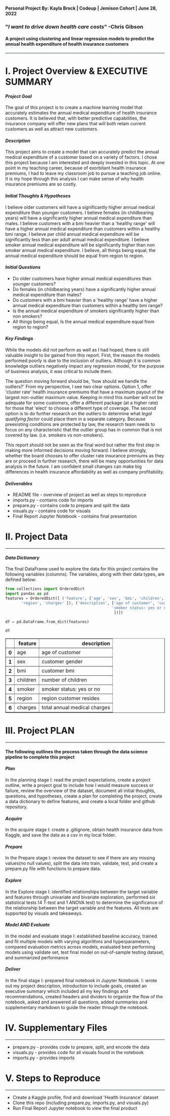 #### Personal Project By: Kayla Brock | Codeup | Jemison Cohort | June 28, 2022

### "_I want to drive down health care costs_" -Chris Gibson

#### A project using clustering and linear regression models to predict the annual health expenditure of health insurance customers

<hr style="border-top: 1px groove LightCyan ; margin-top: 1px; margin-bottom: 1px"></hr>

# I. Project Overview & EXECUTIVE SUMMARY

#### _Project Goal_ 

The goal of this project is to create a machine learning model that accurately estimates the annual medical expenditure of health insurance customers. It is believed that, with better predictive capabilities, the insurance company will offer new plans that will both retain current customers as well as attract new customers.

#### _Description_

This project aims to create a model that can accurately predict the annual medical expenditure of a customer based on a variety of factors. I chose this project because I am interested and deeply invested in this topic. At one point in my teaching career, because of exorbitant health insurance premiums, I had to leave my classroom job to pursue a teaching job online. It is my hope through this analysis I can make sense of why health insurance premiums are so costly. 

#### _Initial Thoughts & Hypotheses_

I believe older customers will have a significantly higher annual medical expenditure than younger customers. I believe females (in childbearing years) will have a significantly higher annual medical expenditure than males. I believe customers with a bmi heavier than a 'healthy range' will have a higher annual medical expenditure than customers within a healthy bmi range. I believe per child annual medical expenditure will be significantly less than per adult annual medical expenditure. I believe smoker annual medical expenditure will be significantly higher than non smoker annual medical expenditure. I believe, all things being equal, the annual medical expenditure should be equal from region to region.

#### _Initial Questions_

- Do older customers have higher annual medical expenditures than younger customers?
- Do females (in childbearing years) have a significantly higher annual medical expenditure than males? 
- Do customers with a bmi heavier than a 'healthy range'  have a higher annual medical expenditure than customers within a healthy bmi range? 
- Is the annual medical expenditure of smokers significantly higher than non smokers?
- All things being equal, Is the annual medical expenditure equal from region to region? 

#### _Key Findings_

While the models did not perform as well as I had hoped, there is still valuable insight to be gained from this report. First, the reason the models performed poorly is due to the inclusion of outliers. Although it is common knowledge outliers negatively impact any regression model, for the purpose of business analysis, it was critical to include them.

The question moving forward should be, 'how should we handle the outliers?' From my perspective, I see two clear options. Option 1, offer 'cluster rate' health insurance premiums that have a maximum payout of the largest non-outlier maximum value. Keeping in mind this number will not be adequate for some customers, offer a different package (at a higher rate) for those that 'elect' to choose a different type of coverage. The second option is to do further research on the outliers to determine what _legal qualifying factor_ could place them in a separate category. Because preexisting conditions are protected by law, the research team needs to focus on any characteristic that the outlier group has in common that is not covered by law. (i.e. smokers vs non-smokers). 

This report should not be seen as the final word but rather the first step in making more informed decisions moving forward. I believe strongly, whether the board chooses to offer cluster rate insurance premiums as they are or proceed in further research, there will be many opportunities for data analysis in the future. I am confident small changes can make big differences in health insurance affordability as well as company profitability.

#### _Deliverables_

* README file - overview of project as well as steps to reproduce 
* imports.py - contains code for imports
* prepare.py - contains code to prepare and split the data 
* visuals.py - contains code for visuals 
* Final Report Jupyter Notebook - contains final presentation

# II. Project Data

<hr style="border-top: 1px groove LightCyan ; margin-top: 1px; margin-bottom: 1px"></hr>

#### _Data Dictionary_

The final DataFrame used to explore the data for this project contains the following variables (columns). The variables, along with their data types, are defined below: 


```python
from collections import OrderedDict
import pandas as pd
features = OrderedDict([ ('feature', ['age', 'sex', 'bmi', 'children', 'smoker',
       'region', 'charges' ]), ('description', ['age of customer', 'customer gender', 'customer bmi', 'number of children',
                                               'smoker status: yes or no', 'region customer resides', 'total annual medical charges'
                                                ])])                           

df = pd.DataFrame.from_dict(features)
```


```python
df
```




<div>
<style scoped>
    .dataframe tbody tr th:only-of-type {
        vertical-align: middle;
    }

    .dataframe tbody tr th {
        vertical-align: top;
    }

    .dataframe thead th {
        text-align: right;
    }
</style>
<table border="1" class="dataframe">
  <thead>
    <tr style="text-align: right;">
      <th></th>
      <th>feature</th>
      <th>description</th>
    </tr>
  </thead>
  <tbody>
    <tr>
      <th>0</th>
      <td>age</td>
      <td>age of customer</td>
    </tr>
    <tr>
      <th>1</th>
      <td>sex</td>
      <td>customer gender</td>
    </tr>
    <tr>
      <th>2</th>
      <td>bmi</td>
      <td>customer bmi</td>
    </tr>
    <tr>
      <th>3</th>
      <td>children</td>
      <td>number of children</td>
    </tr>
    <tr>
      <th>4</th>
      <td>smoker</td>
      <td>smoker status: yes or no</td>
    </tr>
    <tr>
      <th>5</th>
      <td>region</td>
      <td>region customer resides</td>
    </tr>
    <tr>
      <th>6</th>
      <td>charges</td>
      <td>total annual medical charges</td>
    </tr>
  </tbody>
</table>
</div>



# III. Project PLAN 

<hr style="border-top: 1px groove LightCyan ; margin-top: 1px; margin-bottom: 1px"></hr>

#### The following outlines the process taken through the data science pipeline to complete this project

#### _Plan_

In the planning stage I: read the project expectations, create a project outline, write a project goal to include how I would measure success or failure, review the overview of the dataset, document all initial thoughts, questions, and hypotheses, create a plan for completing the project, create a data dictionary to define features, and create a local folder and github repository.

#### _Acquire_

In the acquire stage I: create a .gitignore, obtain health insurance data from Kaggle, and save the data as a csv in my local folder. 

#### _Prepare_

In the Prepare stage I: review the dataset to see if there are any missing values(no null values), split the data into train, validate, test, and create a prepare.py file with functions to prepare data.  

#### _Explore_

In the Explore stage I: identified relationships between the target variable and features through univariate and bivariate exploration, performed six statistical tests (4 T-test and 1 ANOVA test) to determine the significance of the relationship between the target variable and the features. All tests are supported by visuals and takeaways. 

#### _Model AND Evaluate_

In the model and evaluate stage I: established baseline accuracy, trained and fit multiple models with varying algorithms and hyperparameters, compared evaluation metrics across models, evaluated best performing models using validate set, test final model on out-of-sample testing dataset, and summarized performance

#### _Deliver_

In the final stage I: prepared final notebook in Jupyter Notebook. I: wrote out my project description, introduction to include goals, created an executive summary which included all my key findings and recommendations, created headers and dividers to organize the flow of the notebook, asked and answered all questions, added summaries and supplementary markdown to guide the reader through the notebook.

# IV. Supplementary Files 

<hr style="border-top: 1px groove LightCyan ; margin-top: 1px; margin-bottom: 1px"></hr>

- prepare.py - provides code to prepare, split, and encode the data 
- visuals.py - provides code for all visuals found in the notebook 
- imports.py - provides imports 

# V. Steps to Reproduce

<hr style="border-top: 1px groove LightCyan ; margin-top: 1px; margin-bottom: 1px"></hr>

- Create a Kaggle profile, find and download 'Health Insurance' dataset
- Clone this repo (including prepare.py, imports.py, and visuals.py)
- Run Final Report Jupyter notebook to view the final product


```python

```
